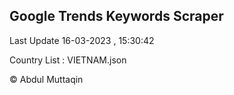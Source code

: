 

## Google Trends Keywords Scraper 
 
Last Update 16-03-2023 , 15:30:42

Country List :
VIETNAM.json



© Abdul Muttaqin 
